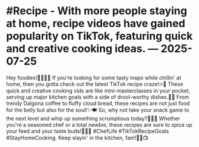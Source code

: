 # #Recipe - With more people staying at home, recipe videos have gained popularity on TikTok, featuring quick and creative cooking ideas. — 2025-07-25

Hey foodies!👩‍🍳👨‍🍳 If you're looking for some tasty inspo while chillin' at home, then you gotta check out the latest TikTok recipe craze!🔥📱 These quick and creative cooking vids are like mini-masterclasses in your pocket, serving up major kitchen goals with a side of drool-worthy dishes.🤤👀 From trendy Dalgona coffee to fluffy cloud bread, these recipes are not just food for the belly but also for the soul!✨🍽️ So, why not take your snack game to the next level and whip up something scrumptious today?💁‍♀️💫 Whether you're a seasoned chef or a total newbie, these recipes are sure to spice up your feed and your taste buds!🌟👩‍🍳 #ChefLife #TikTokRecipeGoals #StayHomeCooking. Keep slayin' in the kitchen, fam!🔪🥑📺